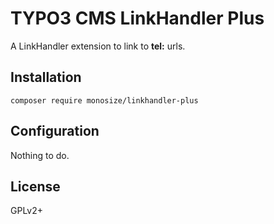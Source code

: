 # TYPO3 CMS LinkHandler Plus

A LinkHandler extension to link to **tel:** urls.
## Installation

```
composer require monosize/linkhandler-plus
```

## Configuration

Nothing to do.

## License

GPLv2+
